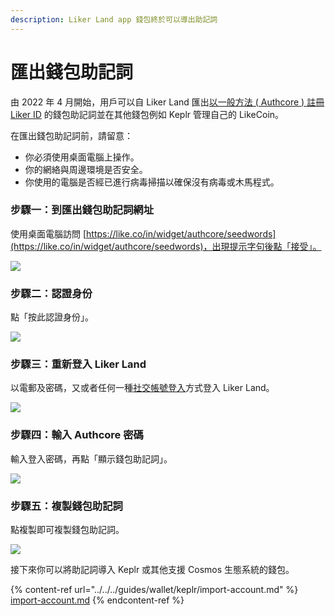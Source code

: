 ```yaml
---
description: Liker Land app 錢包終於可以導出助記詞
---
```


# 匯出錢包助記詞

由 2022 年 4 月開始，用戶可以自 Liker Land 匯出[以一般方法 ( Authcore ) 註冊 Liker ID](./) 的錢包助記詞並在其他錢包例如 Keplr 管理自己的 LikeCoin。

在匯出錢包助記詞前，請留意：

* 你必須使用桌面電腦上操作。
* 你的網絡與周邊環境是否安全。
* 你使用的電腦是否經已進行病毒掃描以確保沒有病毒或木馬程式。

### 步驟一：到匯出錢包助記詞網址

使用桌面電腦訪問 [https://like.co/in/widget/authcore/seedwords](https://like.co/in/widget/authcore/seedwords)，出現提示字句後點「接受」。

![](<../../../.gitbook/assets/Seed Words 1.png>)

### 步驟二：認證身份

點「按此認證身份」。

![](<../../../.gitbook/assets/Seed Words 2.png>)

### 步驟三：重新登入 Liker Land

以電郵及密碼，又或者任何一種[社交帳號登入](social-media-logins.md)方式登入 Liker Land。

![](<../../../.gitbook/assets/Seed Words 3.png>)

### 步驟四：輸入 Authcore 密碼

輸入登入密碼，再點「顯示錢包助記詞」。

![](<../../../.gitbook/assets/Seed Words 4.png>)

### 步驟五：複製錢包助記詞

點複製即可複製錢包助記詞。

![](<../../../.gitbook/assets/Seed Words 5.png>)

接下來你可以將助記詞導入 Keplr 或其他支援 Cosmos 生態系統的錢包。

{% content-ref url="../../../guides/wallet/keplr/import-account.md" %}
[import-account.md](../../../guides/wallet/keplr/import-account.md)
{% endcontent-ref %}

